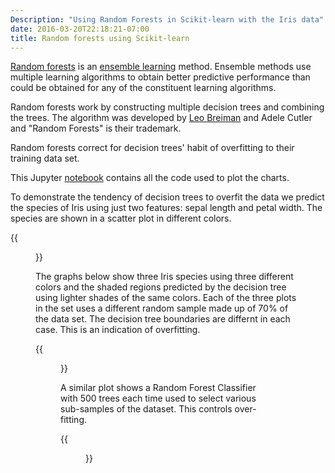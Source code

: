 ```yaml
---
Description: "Using Random Forests in Scikit-learn with the Iris data"
date: 2016-03-20T22:18:21-07:00
title: Random forests using Scikit-learn
---
```


[Random forests][10] is an [ensemble learning][20] method. Ensemble methods use multiple learning algorithms to obtain better predictive performance than could be obtained for any of the constituent learning algorithms.

[10]: https://en.wikipedia.org/wiki/Random_forest
[20]: https://en.wikipedia.org/wiki/Ensemble_learning

Random forests work by constructing multiple decision trees and combining the trees. The algorithm was developed by [Leo Breiman][30] and Adele Cutler and "Random Forests" is their trademark.

[30]: https://en.wikipedia.org/wiki/Leo_Breiman

Random forests correct for decision trees' habit of overfitting to their training data set.

This Jupyter [notebook][40] contains all the code used to plot the charts.

[40]: https://github.com/gavinln/stats_py_vm/blob/master/notebooks/scikit-learn/05_Random_Forests.ipynb

To demonstrate the tendency of decision trees to overfit the data we predict the species of Iris using just two features: sepal length and petal width. The species are shown in a scatter plot in different colors.

{{<figure src="/img/irises/iris_species-sepal_length-petal_width.png" title="Scatter plot of Iris species" width="600">}}

The graphs below show three Iris species using three different colors and the shaded regions predicted by the decision tree using lighter shades of the same colors. Each of the three plots in the set uses a different random sample made up of 70% of the data set. The decision tree boundaries are differnt in each case. This is an indication of overfitting.

{{<figure src="/img/random_forests/decision_trees-iris-multiple_subsets.png" title="Scatter plot of Iris species" width="600">}}

A similar plot shows a Random Forest Classifier with 500 trees each time used to select various sub-samples of the dataset. This controls over-fitting.

{{<figure src="/img/random_forests/random_forests-iris-multiple_subsets.png" title="Scatter plot of Iris species" width="600">}}
